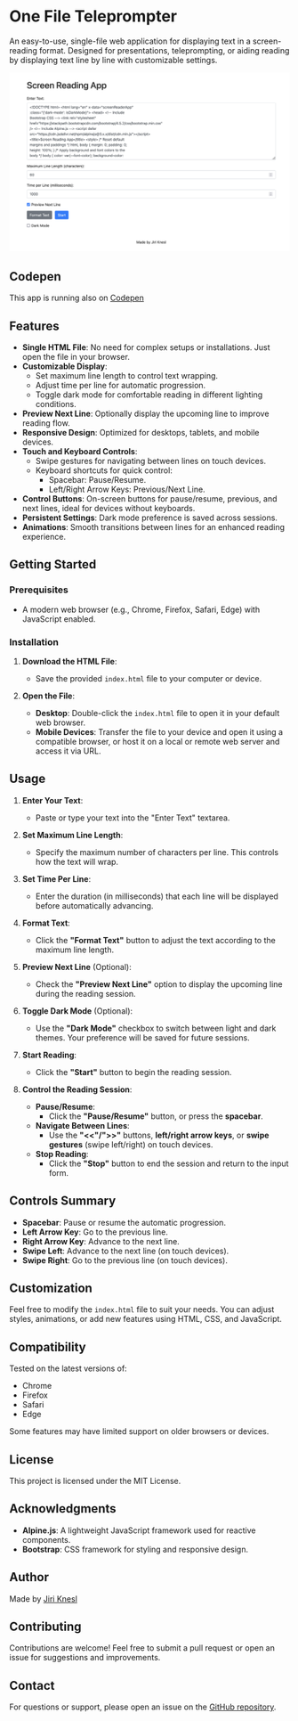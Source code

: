 # One File Teleprompter

An easy-to-use, single-file web application for displaying text in a screen-reading format. Designed for presentations, teleprompting, or aiding reading by displaying text line by line with customizable settings.

![Screenshot of One File Screen Reader](screenshot.png)

## Codepen

This app is running also on [Codepen](https://codepen.io/jiri-knesl/pen/poMvRbj)

## Features

- **Single HTML File**: No need for complex setups or installations. Just open the file in your browser.
- **Customizable Display**:
  - Set maximum line length to control text wrapping.
  - Adjust time per line for automatic progression.
  - Toggle dark mode for comfortable reading in different lighting conditions.
- **Preview Next Line**: Optionally display the upcoming line to improve reading flow.
- **Responsive Design**: Optimized for desktops, tablets, and mobile devices.
- **Touch and Keyboard Controls**:
  - Swipe gestures for navigating between lines on touch devices.
  - Keyboard shortcuts for quick control:
    - Spacebar: Pause/Resume.
    - Left/Right Arrow Keys: Previous/Next Line.
- **Control Buttons**: On-screen buttons for pause/resume, previous, and next lines, ideal for devices without keyboards.
- **Persistent Settings**: Dark mode preference is saved across sessions.
- **Animations**: Smooth transitions between lines for an enhanced reading experience.

## Getting Started

### Prerequisites

- A modern web browser (e.g., Chrome, Firefox, Safari, Edge) with JavaScript enabled.

### Installation

1. **Download the HTML File**:

   - Save the provided `index.html` file to your computer or device.

2. **Open the File**:

   - **Desktop**: Double-click the `index.html` file to open it in your default web browser.
   - **Mobile Devices**: Transfer the file to your device and open it using a compatible browser, or host it on a local or remote web server and access it via URL.

## Usage

1. **Enter Your Text**:

   - Paste or type your text into the "Enter Text" textarea.

2. **Set Maximum Line Length**:

   - Specify the maximum number of characters per line. This controls how the text will wrap.

3. **Set Time Per Line**:

   - Enter the duration (in milliseconds) that each line will be displayed before automatically advancing.

4. **Format Text**:

   - Click the **"Format Text"** button to adjust the text according to the maximum line length.

5. **Preview Next Line** (Optional):

   - Check the **"Preview Next Line"** option to display the upcoming line during the reading session.

6. **Toggle Dark Mode** (Optional):

   - Use the **"Dark Mode"** checkbox to switch between light and dark themes. Your preference will be saved for future sessions.

7. **Start Reading**:

   - Click the **"Start"** button to begin the reading session.

8. **Control the Reading Session**:

   - **Pause/Resume**:
     - Click the **"Pause/Resume"** button, or press the **spacebar**.
   - **Navigate Between Lines**:
     - Use the **"<<"/">>"** buttons, **left/right arrow keys**, or **swipe gestures** (swipe left/right) on touch devices.
   - **Stop Reading**:
     - Click the **"Stop"** button to end the session and return to the input form.

## Controls Summary

- **Spacebar**: Pause or resume the automatic progression.
- **Left Arrow Key**: Go to the previous line.
- **Right Arrow Key**: Advance to the next line.
- **Swipe Left**: Advance to the next line (on touch devices).
- **Swipe Right**: Go to the previous line (on touch devices).

## Customization

Feel free to modify the `index.html` file to suit your needs. You can adjust styles, animations, or add new features using HTML, CSS, and JavaScript.

## Compatibility

Tested on the latest versions of:

- Chrome
- Firefox
- Safari
- Edge

Some features may have limited support on older browsers or devices.

## License

This project is licensed under the MIT License.


## Acknowledgments

- **Alpine.js**: A lightweight JavaScript framework used for reactive components.
- **Bootstrap**: CSS framework for styling and responsive design.

## Author

Made by [Jiri Knesl](https://github.com/jiriknesl/screen-reader)

## Contributing

Contributions are welcome! Feel free to submit a pull request or open an issue for suggestions and improvements.

## Contact

For questions or support, please open an issue on the [GitHub repository](https://github.com/jiriknesl/screen-reader).